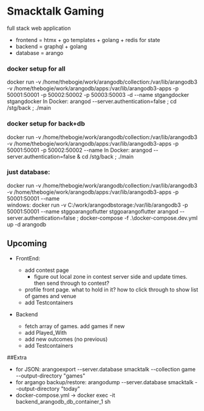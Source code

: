 
# Smacktalk Gaming

full stack web application 
- frontend = htmx + go templates + golang + redis for state
- backend = graphql + golang
- database = arango 


### docker setup for all
docker run -v /home/thebogie/work/arangodb/collection:/var/lib/arangodb3 -v /home/thebogie/work/arangodb/apps:/var/lib/arangodb3-apps  -p 50001:50001 -p 50002:50002 -p 50003:50003 -d --name stgangdocker stgangdocker
In Docker:
arangod  --server.authentication=false ; 
cd /stg/back ; ./main

### docker setup for back+db
docker run -v /home/thebogie/work/arangodb/collection:/var/lib/arangodb3 -v /home/thebogie/work/arangodb/apps:/var/lib/arangodb3-apps  -p 50001:50001 -p 50002:50002 --name
In Docker:
arangod  --server.authentication=false &
cd /stg/back ; ./main

### just database:
docker run -v /home/thebogie/work/arangodb/collection:/var/lib/arangodb3 -v /home/thebogie/work/arangodb/apps:/var/lib/arangodb3-apps  -p 50001:50001  --name   
windows: docker run -v C:/work/arangodbstorage:/var/lib/arangodb3  -p 50001:50001  --name stggoarangoflutter stggoarangoflutter
arangod  --server.authentication=false ;
docker-compose -f .\docker-compose.dev.yml up -d arangodb

## Upcoming
- FrontEnd:
  - add contest page
    - figure out local zone in contest server side and update times. then send through to contest?
  - profile front page. what to hold in it? how to click through to show list of games and venue
  - add Testcontainers


- Backend
  - fetch array of games. add games if new
  - add Played_With
  - add new outcomes (no previous)
  - add Testcontainers



##Extra
- for JSON: arangoexport --server.database smacktalk --collection game --output-directory "games"
- for argango backup/restore: arangodump --server.database smacktalk --output-directory "today"
- docker-compose.yml -> docker exec -it backend_arangodb_db_container_1 sh




